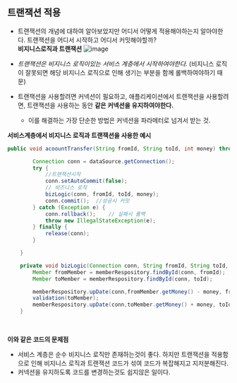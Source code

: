 ## 트랜잭션 적용
- 트랜잭션의 개념에 대하여 알아보았지만 어디서 어떻게 적용해야하는지 알아야한다. 트랜잭션을 어디서 시작하고 어디서 커밋해야할까? <br>
**비지니스로직과 트랜잭션**
  ![image](https://github.com/GukSense/TIL/assets/101082667/e86c91ab-6a49-4898-b248-9eda36204026)

- *트랜잭션은 비지니스 로직이있는 서비스 계층에서 시작하여야한다.* (비지니스 로직이 잘못되면 해당 비지니스 로직으로 인해 생기는 부분을 함께 롤백하여야하기 때문)
- 트랜잭션을 사용할려면 커넥션이 필요하고, 애플리케이션에서 트랜잭션을 사용할려면, 트랜잭션을 사용하는 동안 **같은 커넥션을 유지하여야한다.**
  - 이를 해결하는 가장 단순한 방법은 커넥션을 파라메터로 넘겨서 받는 것. <br>

**서비스계층에서 비지니스 로직과 트랜잭션을 사용한 예시**
``` java
public void acoountTransfer(String fromId, String toId, int money) throws SQLException {

        Connection conn = dataSource.getConnection();
        try {
            //트랜잭션시작
            conn.setAutoCommit(false);
            // 비즈니스 로직
            bizLogic(conn, fromId, toId, money);
            conn.commit();  //성공시 커밋
        } catch (Exception e) {
            conn.rollback();    // 실패시 롤백
            throw new IllegalStateException(e);
        } finally {
            release(conn);
        }

    }

    private void bizLogic(Connection conn, String fromId, String toId, int money) throws SQLException {
        Member fromMember = memberRespository.findById(conn, fromId);
        Member toMember = memberRespository.findById(conn, toId);

        memberRespository.upDate(conn,fromMember.getMoney() - money, fromId);
        validation(toMember);
        memberRespository.upDate(conn,toMember.getMoney() + money, toId);
    }

```
<br>

**이와 같은 코드의 문제점**
- 서비스 계층은 순수 비지니스 로직만 존재하는것이 좋다. 하지만 트랜잭션을 적용함으로 인해 비지니스 로직과 트랜잭션 코드가 섞여 코드가 복잡해지고 지저분해진다.
- 커넥션을 유지하도록 코드를 변경하는것도 쉽지않은 일이다.
